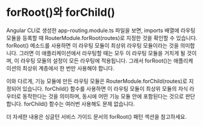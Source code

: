 # forRoot()와 forChild()
Angular CLI로 생성한 app-routing.module.ts 파일을 보면, imports 배열에 라우팅 모듈을 등록할 때 RouterModule.forRoot(routes)로 지정한 것을 확인할 수 있습니다. forRoot() 메소드를 사용하면 이 라우팅 모듈이 최상위 라우팅 모듈이라는 것을 의미합니다. 그러면 이 애플리케이션에서 라우팅할 때는 모두 이 라우팅 모듈을 거치게 될 것이며, 이 라우팅 모듈의 설정이 모든 라우팅에 적용됩니다. 그래서 forRoot()는 애플리케이션의 최상위 계층에서 한 번만 사용해야 합니다.

이와 다르게, 기능 모듈에 만든 라우팅 모듈은 RouterModule.forChild(routes)로 지정되어 있습니다. forChild() 함수를 사용하면 이 라우팅 모듈이 최상위 모듈의 자식 라우터로 동작한다는 것을 의미하며, 동시에 어떤 기능 모듈 안에 포함된다는 것으로 판단합니다. forChild() 함수는 여러번 사용해도 문제 없습니다.

더 자세한 내용은 싱글턴 서비스 가이드 문서의 forRoot() 패턴 섹션을 참고하세요.